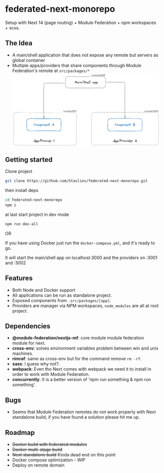 # federated-next-monorepo
Setup with Next 14 (page routing) + Module Federation + npm workspaces + scss.

## The Idea
- A main/shell application that does not expose any remote but servers as global container
- Multiple apps/providers that share components through Module Federation's remote at `src/packages/*`
![Alt Text](docs/img/prj-scheme.png)


## Getting started
Clone project
``` bash
git clone https://github.com/Staslios/federated-next-monorepo.git
```

then install deps
``` bash
cd federated-next-monorepo
npm i 
```

at last start project in dev mode
``` bash
npm run dev-all
```

OR

If you have using Docker just run the `docker-compose.yml`, and it's ready to go.

It will start the main/shell app on localhost:3000 and the providers on :3001 and :3002

## Features
- Both Node and Docker support
- All applications can be run as standalone project.
- Exposed components from `.src/packages/[app]`.
- Providers are manager via NPM workspaces, `node_modules` are all at root project.

## Dependencies
- **@module-federation/nextjs-mf**: core module module federation module for next.
- **cross-env**: solves environment variables problem between win and unix machines.
- **rimraf**: same as cross-env but for the command remove `rm -rf`.
- **sass**: I guess why not?.
- **webpack**: Even tho Next comes with webpack we need it to install in order to work with Module Federation.
- **concurrently**: It is a better version of 'npm run something & npm run something'.

## Bugs
- Seems that Module Federation remotes do not work properly with Next standalone build, if you have found a solution please hit me up.

## Roadmap
- ~~Docker build with federated modules~~
- ~~Docker multi-stage build~~
- ~~Next standalone build~~ Kinda dead end on this point
- Docker compose optimization - WIP
- Deploy on remote domain